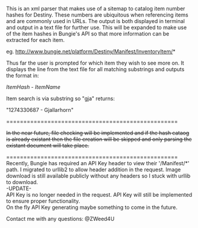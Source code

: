 This is an xml parser that makes use of a sitemap to catalog item number hashes for Destiny. These numbers are ubiquitous when referencing items and are commonly used in URLs. The output is both displayed in terminal and output in a text file for further use. 
This will be expanded to make use of the item hashes in Bungie's API so that more information can be extracted for each item.  

eg. http://www.bungie.net/platform/Destiny/Manifest/InventoryItem/*  

Thus far the user is prompted for which item they wish to see more on. It displays the line from the text file for all matching substrings and outputs the format in:  

*ItemHash* - *ItemName*  

Item search is via substring so "gja" returns:  

"1274330687 - Gjallarhorn"  

==================================================  

~~In the near future, file checking will be implemented and if the hash cataog is already existant then the file creation will be skipped and only parsing the existant document will take place.~~

==================================================
Recently, Bungie has required an API Key header to view their '/Manifest/*' path. I migrated to urllib2 to allow header addition in the request. Image download is still available publicly without any headers so I stuck with urllib to download.   
-UPDATE-  
API Key is no longer needed in the request. API Key will still be implemented to ensure proper functionality.  
On the fly API Key generating maybe something to come in the future.  



Contact me with any questions: @ZWeed4U
